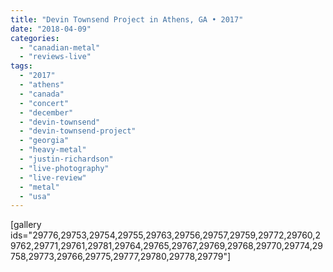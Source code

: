 ```yaml
---
title: "Devin Townsend Project in Athens, GA • 2017"
date: "2018-04-09"
categories: 
  - "canadian-metal"
  - "reviews-live"
tags: 
  - "2017"
  - "athens"
  - "canada"
  - "concert"
  - "december"
  - "devin-townsend"
  - "devin-townsend-project"
  - "georgia"
  - "heavy-metal"
  - "justin-richardson"
  - "live-photography"
  - "live-review"
  - "metal"
  - "usa"
---
```


\[gallery ids="29776,29753,29754,29755,29763,29756,29757,29759,29772,29760,29762,29771,29761,29781,29764,29765,29767,29769,29768,29770,29774,29758,29773,29766,29775,29777,29780,29778,29779"\]
